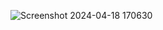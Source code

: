 ![Screenshot 2024-04-18 170630](https://github.com/thepankajsinha/BMI-Calculator/assets/136917326/11922ba8-ee1f-4b4b-af30-e1be6b25088d)
